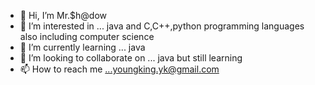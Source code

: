 - 👋 Hi, I’m Mr.$h@dow
- 👀 I’m interested in ... java and C,C++,python programming languages also including computer science
- 🌱 I’m currently learning ... java
- 💞️ I’m looking to collaborate on ... java but still learning
- 📫 How to reach me ...youngking.yk@gmail.com

<!---
yekyaw77/yekyaw77 is a ✨ special ✨ repository because its `README.md` (this file) appears on your GitHub profile.
You can click the Preview link to take a look at your changes.
--->
